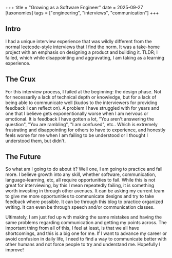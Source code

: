 +++
title = "Growing as a Software Engineer"
date = 2025-09-27
[taxonomies]
tags = ["engineering", "interviews", "communication"]
+++

## Intro
I had a unique interview experience that was wildly different from the normal leetcode-style interviews that I find the norm. It was a take-home project with an emphasis on designing a product and building it. TLDR; I failed, which while disappointing and aggravating, I am taking as a learning experience.

## The Crux
For this interview process, I failed at the beginning: the design phase. Not for necessarily a lack of technical depth or knowledge, but for a lack of being able to communicate well (kudos to the interviewers for providing feedback I can reflect on). A problem I have struggled with for years and one that I believe gets exponentionally worse when I am nervous or emotional. It is feedback I have gotten a lot, "You aren't answering the question", "You are rambling", "I am confused", etc.. Which is extremely frustrating and disappointing for others to have to experience, and honestly feels worse for me when I am failing to be understood or I thought I understood them, but didn't.

## The Future
So what am I going to do about it? Well one, I am going to practice and fail more. I believe growth into any skill, whether software, communication, language-learning, etc, all require opportunities to fail. While this is not great for interviewing, by this I mean repeatedly failing, it is something worth investing in through other avenues. It can be asking my current team to give me more opportunities to communicate designs and try to take feedback where possible. It can be through this blog to practice organized writing. It can even be through speech and/or communication classes.

Ultimately, I am just fed up with making the same mistakes and having the same problems regarding communication and getting my points across. The important thing from all of this, I feel at least, is that we all have shortcomings, and this is a big one for me. If I want to advance my career or avoid confusion in daily life, I need to find a way to communicate better with other humans and not force people to try and understand me. Hopefully I improve!
